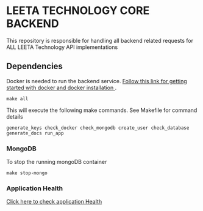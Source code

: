# LEETA TECHNOLOGY CORE BACKEND

This repository is responsible for handling all backend related requests for ALL LEETA Technology API implementations 

## Dependencies

Docker is needed to run the backend service. [Follow this link for getting started with docker and docker installation ](https://docs.docker.com/get-started/).

```shell
make all 
```

This will execute the following make commands. See Makefile for command details

```text
generate_keys check_docker check_mongodb create_user check_database generate_docs run_app
```

### MongoDB

To stop the running mongoDB container

```shell
make stop-mongo
```


### Application Health

[Click here to check application Health](http://localhost:3000/health)